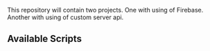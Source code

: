 This repository will contain two projects. One with using of Firebase. Another with using of custom server api.

## Available Scripts
